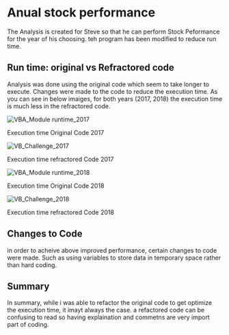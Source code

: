# Anual stock performance  
The Analysis is created for Steve so that he can perform Stock Peformance for the year of his choosing.   teh program has been modified to reduce run time. 

## Run time: original vs Refractored code
Analysis was done using the original code which seem to take longer to execute.  Changes were made to the code to reduce the execution time.  As you can see in below imaiges, for both years (2017, 2018) the execution time is much less in the refractored code. 

![VBA_Module runtime_2017](https://user-images.githubusercontent.com/102809106/174390787-1e3600b9-1a34-4620-8715-9bb40f0deb82.png)

Execution time Original Code 2017

![VB_Challenge_2017](https://user-images.githubusercontent.com/102809106/174390818-4d5437d4-e3c9-4f8b-b3ab-976a3939cbed.png)

Execution time refractored Code 2017

![VBA_Module runtime_2018](https://user-images.githubusercontent.com/102809106/174390884-4c24022a-ef98-49dc-92bf-75c255a51c04.png)

Execution time Original Code 2018

![VB_Challenge_2018](https://user-images.githubusercontent.com/102809106/174390923-521877c6-3c92-4e52-b045-7ef2fe2ddf61.png)

Execution time refractored Code 2018
## Changes to Code
in order to acheive above improved performance,  certain changes to code were made. Such as using variables to store data in temporary space rather than hard coding. 


## Summary
In summary,  while i was able to refactor the original code to get optimize the execution time, it imayt always the case.  a refactored code can be confusing to read so having explaination and commetns are very import part of coding. 


